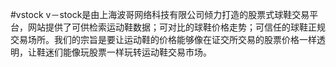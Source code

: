 #vstock
v－stock是由上海波哥网络科技有限公司倾力打造的股票式球鞋交易平台，网站提供了可供检索运动鞋数据；可对比的球鞋价格走势；可信任的球鞋正规交易场所。我们的宗旨是要让运动鞋的价格能够像在证交所交易的股票价格一样透明，让鞋迷们能像玩股票一样玩转运动鞋交易市场。
